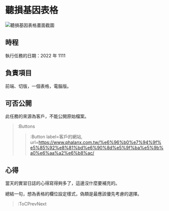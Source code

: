 # 聽損基因表格

![聽損基因表格畫面截圖](03_gene_table.png)

## 時程

執行任務的日期：2022 年 1111

## 負責項目

前端、切版，一個表格，電腦版。

## 可否公開

此任務的來源為客戶，不能公開原始檔案。

> :Buttons
> > :Button label=客戶的網站, url=https://www.phalanx.com.tw/%e6%96%b0%e7%94%9f%e5%85%92%e8%81%bd%e6%90%8d%e5%9f%ba%e5%9b%a0%e6%aa%a2%e6%b8%ac/

## 心得

當天的實習日誌的心得寫得夠多了，這邊沒什麼要補充的。

總結一句，想為表格的欄位設定樣式，偽類是最應該優先考慮的選擇。

> :ToCPrevNext